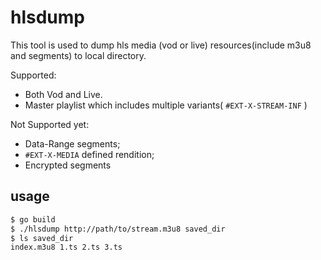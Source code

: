 # hlsdump

This tool is used to dump hls media (vod or live) resources(include m3u8 and segments) to local directory.

Supported:

- Both Vod and Live.
- Master playlist which includes multiple variants( `#EXT-X-STREAM-INF` )

Not Supported yet:

- Data-Range segments;
- `#EXT-X-MEDIA` defined rendition;
- Encrypted segments

## usage

```sh
$ go build
$ ./hlsdump http://path/to/stream.m3u8 saved_dir
$ ls saved_dir
index.m3u8 1.ts 2.ts 3.ts
```

